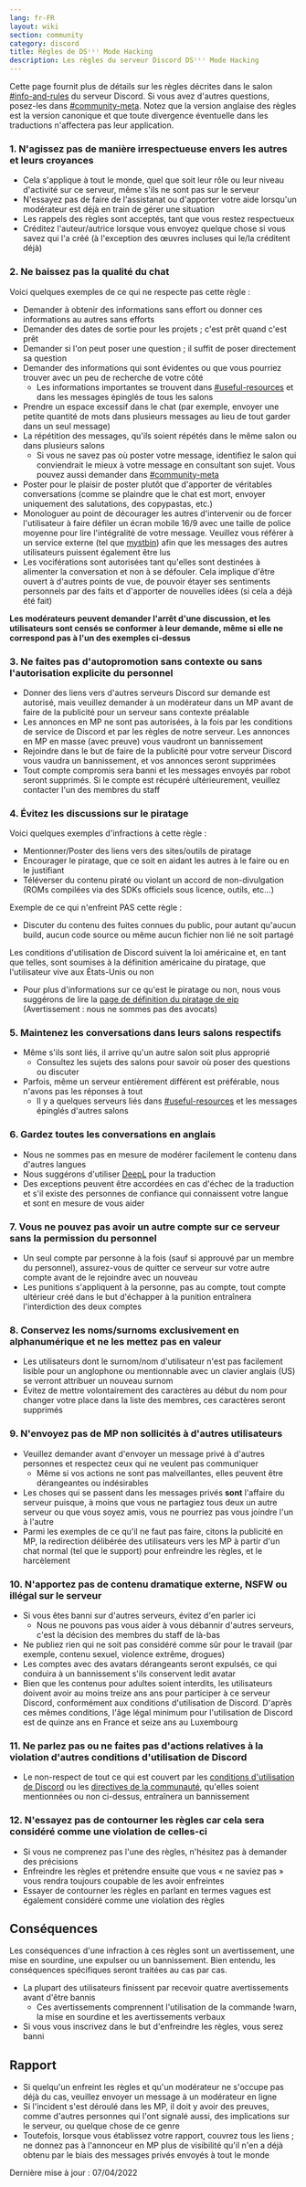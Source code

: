 ```yaml
---
lang: fr-FR
layout: wiki
section: community
category: discord
title: Règles de DS⁽ⁱ⁾ Mode Hacking
description: Les règles du serveur Discord DS⁽ⁱ⁾ Mode Hacking
---
```


Cette page fournit plus de détails sur les règles décrites dans le salon [#info-and-rules](https://discord.com/channels/283769550611152897/626620520330428436) du serveur Discord. Si vous avez d'autres questions, posez-les dans [#community-meta](https://discord.com/channels/283769550611152897/715651368391671919). Notez que la version anglaise des règles [](/community/discord-rules) est la version canonique et que toute divergence éventuelle dans les traductions n'affectera pas leur application.

### 1. N'agissez pas de manière irrespectueuse envers les autres et leurs croyances

- Cela s'applique à tout le monde, quel que soit leur rôle ou leur niveau d'activité sur ce serveur, même s'ils ne sont pas sur le serveur
- N'essayez pas de faire de l'assistanat ou d'apporter votre aide lorsqu'un modérateur est déjà en train de gérer une situation
- Les rappels des règles sont acceptés, tant que vous restez respectueux
- Créditez l'auteur/autrice lorsque vous envoyez quelque chose si vous savez qui l'a créé (à l'exception des œuvres incluses qui le/la créditent déjà)

### 2. Ne baissez pas la qualité du chat

Voici quelques exemples de ce qui ne respecte pas cette règle :
- Demander à obtenir des informations sans effort ou donner ces informations au autres sans efforts
- Demander des dates de sortie pour les projets ; c'est prêt quand c'est prêt
- Demander si l'on peut poser une question ; il suffit de poser directement sa question
- Demander des informations qui sont évidentes ou que vous pourriez trouver avec un peu de recherche de votre côté
   - Les informations importantes se trouvent dans [#useful-resources](https://discord.com/channels/283769550611152897/638041441079263283) et dans les messages épinglés de tous les salons
- Prendre un espace excessif dans le chat (par exemple, envoyer une petite quantité de mots dans plusieurs messages au lieu de tout garder dans un seul message)
- La répétition des messages, qu'ils soient répétés dans le même salon ou dans plusieurs salons
   - Si vous ne savez pas où poster votre message, identifiez le salon qui conviendrait le mieux à votre message en consultant son sujet. Vous pouvez aussi demander dans [#community-meta](https://discord.com/channels/283769550611152897/715651368391671919)
- Poster pour le plaisir de poster plutôt que d'apporter de véritables conversations (comme se plaindre que le chat est mort, envoyer uniquement des salutations, des copypastas, etc.)
- Monologuer au point de décourager les autres d'intervenir ou de forcer l'utilisateur à faire défiler un écran mobile 16/9 avec une taille de police moyenne pour lire l'intégralité de votre message. Veuillez vous référer à un service externe (tel que [mystbin](https://mystb.in/)) afin que les messages des autres utilisateurs puissent également être lus
- Les vociférations sont autorisées tant qu'elles sont destinées à alimenter la conversation et non à se défouler. Cela implique d'être ouvert à d'autres points de vue, de pouvoir étayer ses sentiments personnels par des faits et d'apporter de nouvelles idées (si cela a déjà été fait)

**Les modérateurs peuvent demander l'arrêt d'une discussion, et les utilisateurs sont censés se conformer à leur demande, même si elle ne correspond pas à l'un des exemples ci-dessus**

### 3. Ne faites pas d'autopromotion sans contexte ou sans l'autorisation explicite du personnel

- Donner des liens vers d'autres serveurs Discord sur demande est autorisé, mais veuillez demander à un modérateur dans un MP avant de faire de la publicité pour un serveur sans contexte préalable
- Les annonces en MP ne sont pas autorisées, à la fois par les conditions de service de Discord et par les règles de notre serveur. Les annonces en MP en masse (avec preuve) vous vaudront un bannissement
- Rejoindre dans le but de faire de la publicité pour votre serveur Discord vous vaudra un bannissement, et vos annonces seront supprimées
- Tout compte compromis sera banni et les messages envoyés par robot seront supprimés. Si le compte est récupéré ultérieurement, veuillez contacter l'un des membres du staff

### 4. Évitez les discussions sur le piratage

Voici quelques exemples d'infractions à cette règle :
- Mentionner/Poster des liens vers des sites/outils de piratage
- Encourager le piratage, que ce soit en aidant les autres à le faire ou en le justifiant
- Téléverser du contenu piraté ou violant un accord de non-divulgation (ROMs compilées via des SDKs officiels sous licence, outils, etc…)

Exemple de ce qui n'enfreint PAS cette règle :
- Discuter du contenu des fuites connues du public, pour autant qu'aucun build, aucun code source ou même aucun fichier non lié ne soit partagé

Les conditions d'utilisation de Discord suivent la loi américaine et, en tant que telles, sont soumises à la définition américaine du piratage, que l'utilisateur vive aux États-Unis ou non
- Pour plus d'informations sur ce qu'est le piratage ou non, nous vous suggérons de lire la [page de définition du piratage de eip](https://3ds.eiphax.tech/piracy.html) (Avertissement : nous ne sommes pas des avocats)

### 5. Maintenez les conversations dans leurs salons respectifs

- Même s'ils sont liés, il arrive qu'un autre salon soit plus approprié
   - Consultez les sujets des salons pour savoir où poser des questions ou discuter
- Parfois, même un serveur entièrement différent est préférable, nous n'avons pas les réponses à tout
   - Il y a quelques serveurs liés dans [#useful-resources](https://discord.com/channels/283769550611152897/638041441079263283) et les messages épinglés d'autres salons

### 6. Gardez toutes les conversations en anglais

- Nous ne sommes pas en mesure de modérer facilement le contenu dans d'autres langues
- Nous suggérons d'utiliser [DeepL](https://www.deepl.com/translator) pour la traduction
- Des exceptions peuvent être accordées en cas d'échec de la traduction et s'il existe des personnes de confiance qui connaissent votre langue et sont en mesure de vous aider

### 7. Vous ne pouvez pas avoir un autre compte sur ce serveur sans la permission du personnel

- Un seul compte par personne à la fois (sauf si approuvé par un membre du personnel), assurez-vous de quitter ce serveur sur votre autre compte avant de le rejoindre avec un nouveau
- Les punitions s'appliquent à la personne, pas au compte, tout compte ultérieur créé dans le but d'échapper à la punition entraînera l'interdiction des deux comptes

### 8. Conservez les noms/surnoms exclusivement en alphanumérique et ne les mettez pas en valeur

- Les utilisateurs dont le surnom/nom d'utilisateur n'est pas facilement lisible pour un anglophone ou mentionnable avec un clavier anglais (US) se verront attribuer un nouveau surnom
- Évitez de mettre volontairement des caractères au début du nom pour changer votre place dans la liste des membres, ces caractères seront supprimés

### 9. N'envoyez pas de MP non sollicités à d'autres utilisateurs

- Veuillez demander avant d'envoyer un message privé à d'autres personnes et respectez ceux qui ne veulent pas communiquer
   - Même si vos actions ne sont pas malveillantes, elles peuvent être dérangeantes ou indésirables
- Les choses qui se passent dans les messages privés **sont** l'affaire du serveur puisque, à moins que vous ne partagiez tous deux un autre serveur ou que vous soyez amis, vous ne pourriez pas vous joindre l'un à l'autre
- Parmi les exemples de ce qu'il ne faut pas faire, citons la publicité en MP, la redirection délibérée des utilisateurs vers les MP à partir d'un chat normal (tel que le support) pour enfreindre les règles, et le harcèlement

### 10. N'apportez pas de contenu dramatique externe, NSFW ou illégal sur le serveur

- Si vous êtes banni sur d'autres serveurs, évitez d'en parler ici
   - Nous ne pouvons pas vous aider à vous débannir d'autres serveurs, c'est la décision des membres du staff de là-bas
- Ne publiez rien qui ne soit pas considéré comme sûr pour le travail (par exemple, contenu sexuel, violence extrême, drogues)
- Les comptes avec des avatars dérangeants seront expulsés, ce qui conduira à un bannissement s'ils conservent ledit avatar
- Bien que les contenus pour adultes soient interdits, les utilisateurs doivent avoir au moins treize ans ans pour participer à ce serveur Discord, conformément aux conditions d'utilisation de Discord. D'après ces mêmes conditions, l'âge légal minimum pour l'utilisation de Discord est de quinze ans en France et seize ans au Luxembourg

### 11. Ne parlez pas ou ne faites pas d'actions relatives à la violation d'autres conditions d'utilisation de Discord

- Le non-respect de tout ce qui est couvert par les [conditions d'utilisation de Discord](https://discord.com/terms) ou les [directives de la communauté](https://discord.com/guidelines), qu'elles soient mentionnées ou non ci-dessus, entraînera un bannissement

### 12. N'essayez pas de contourner les règles car cela sera considéré comme une violation de celles-ci

- Si vous ne comprenez pas l'une des règles, n'hésitez pas à demander des précisions
- Enfreindre les règles et prétendre ensuite que vous « ne saviez pas » vous rendra toujours coupable de les avoir enfreintes
- Essayer de contourner les règles en parlant en termes vagues est également considéré comme une violation des règles

## Conséquences

Les conséquences d'une infraction à ces règles sont un avertissement, une mise en sourdine, une expulser ou un bannissement. Bien entendu, les conséquences spécifiques seront traitées au cas par cas.
- La plupart des utilisateurs finissent par recevoir quatre avertissements avant d'être bannis
   - Ces avertissements comprennent l'utilisation de la commande !warn, la mise en sourdine et les avertissements verbaux
- Si vous vous inscrivez dans le but d'enfreindre les règles, vous serez banni

## Rapport

- Si quelqu'un enfreint les règles et qu'un modérateur ne s'occupe pas déjà du cas, veuillez envoyer un message à un modérateur en ligne
- Si l'incident s'est déroulé dans les MP, il doit y avoir des preuves, comme d'autres personnes qui l'ont signalé aussi, des implications sur le serveur, ou quelque chose de ce genre
- Toutefois, lorsque vous établissez votre rapport, couvrez tous les liens ; ne donnez pas à l'annonceur en MP plus de visibilité qu'il n'en a déjà obtenu par le biais des messages privés envoyés à tout le monde


Dernière mise à jour : 07/04/2022
